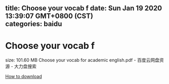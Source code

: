 
title: Choose your vocab f
date: Sun Jan 19 2020 13:39:07 GMT+0800 (CST)    
categories: baidu
---

# Choose your vocab f
size: 101.60 MB
 Choose your vocab for academic english.pdf - 百度云网盘资源 - 大力盘搜索
 

[How to download](https://bpcam.bemobtrk.com/go/2ceec3aa-1ca2-46d6-b9ff-aaa5c184517c?jno=1388)